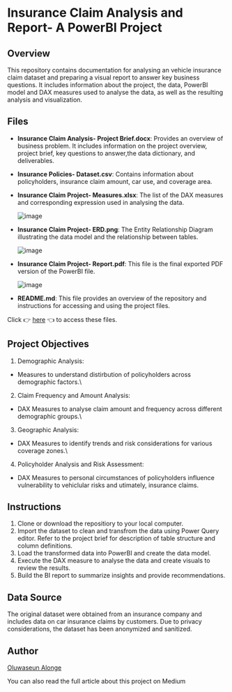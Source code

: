 # Insurance Claim Analysis and Report-  A PowerBI Project
## Overview
This repository contains documentation for analysing an vehicle insurance claim dataset and preparing a visual report to answer key business questions. It includes information about the project, the data, PowerBI model and DAX measures used to analyse the data, as well as the resulting analysis and visualization.

## Files
- **Insurance Claim Analysis- Project Brief.docx**: Provides an overview of business problem. It includes information on the project overview, project brief, key questions to answer,the data dictionary, and deliverables.
- **Insurance Policies- Dataset.csv**: Contains information about policyholders, insurance claim amount, car use, and coverage area.
- **Insurance Claim Project- Measures.xlsx**: The list of the DAX measures and corresponding expression used in analysing the data.
  
  ![image](https://github.com/user-attachments/assets/200c58ec-a122-42f6-b72f-948da890da8c)

- **Insurance Claim Project- ERD.png**: The Entity Relationship Diagram illustrating the data model and the relationship between tables.
  
  ![image](https://github.com/user-attachments/assets/4587aebd-c314-4127-9b5f-ec2a8d652e8c)

- **Insurance Claim Project- Report.pdf**: This file is the final exported PDF version of the PowerBI file.
  
  ![image](https://github.com/user-attachments/assets/af748178-dfbe-4d03-ba89-894751f32b74)

- **README.md**: This file provides an overview of the repository and instructions for accessing  and using the project files.
  

Click 👉 [here](https://drive.google.com/drive/folders/1XFBOXMf5gpztES5nJtlvI9RXkvP6qkRC?usp=drive_link) 👈  to access these files.

## Project Objectives
1. Demographic Analysis:
- Measures to understand distirbution of policyholders across demographic factors.\
2. Claim Frequency and Amount Analysis:
- DAX Measures to analyse claim amount and frequency across different demographic groups.\
3. Geographic Analysis:
- DAX Measures to identify trends and risk considerations for various coverage zones.\
4. Policyholder Analysis and Risk Assessment:
- DAX Measures to personal circumstances of policyholders influence vulnerability to vehiclular risks and utimately, insurance claims.
  
## Instructions
1. Clone or download the repositiory to your local computer.
2. Import the dataset to clean and transfrom the data using Power Query editor. Refer to the project brief for description of table structure and column definitions.
3. Load the transformed data into PowerBI and create the data model.
4. Execute the DAX measure to analyse the data and create visuals to review the results.
5. Build the BI report to summarize insights and provide recommendations.

## Data Source
The original dataset were obtained from an insurance company and includes data on car insurance claims by customers. Due to privacy considerations, the dataset has been anonymized and sanitized.

## Author
[Oluwaseun Alonge](www.linkedin.com/in/oluwaseun-alonge)

You can also read the full article about this project on Medium

 
